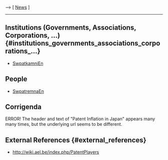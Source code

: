 \--\> \[ [ News](SwpatcninoEn "wikilink") \]

------------------------------------------------------------------------

## Institutions (Governments, Associations, Corporations, \...) {#institutions_governments_associations_corporations_...}

-   [SwpatkamniEn](SwpatkamniEn "wikilink")

## People

-   [SwpatremnaEn](SwpatremnaEn "wikilink")

## Corrigenda

ERROR! The header and text of \"Patent Inflation in Japan\" appears many
many times, but the underlying url seems to be different.

## External References {#external_references}

-   <http://wiki.ael.be/index.php/PatentPlayers>
